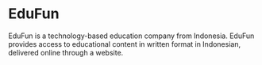 # EduFun
EduFun is a technology-based education company from Indonesia. EduFun provides access to educational content in written format in Indonesian, delivered online through a website.

